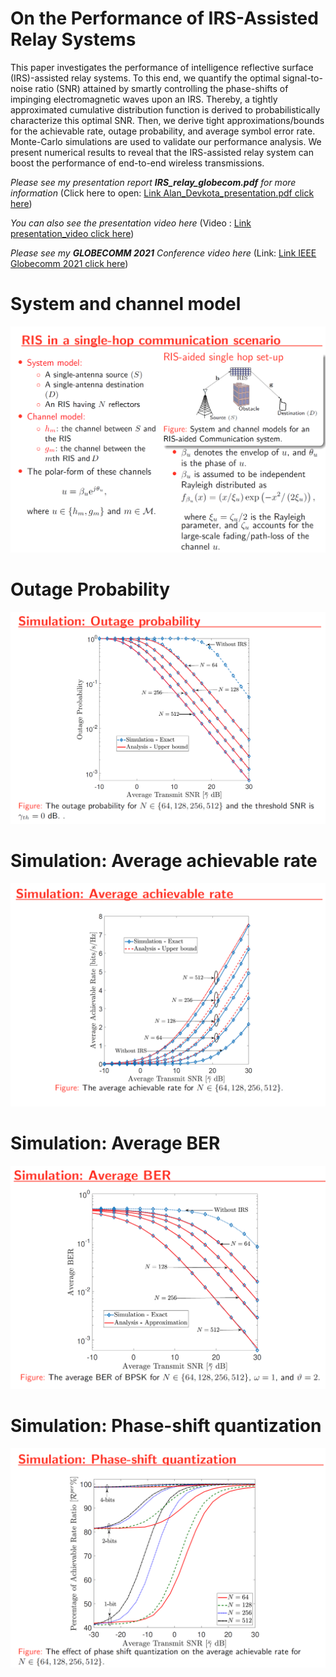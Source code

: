 # On the Performance of IRS-Assisted Relay Systems

This paper investigates the performance of intelligence reflective surface (IRS)-assisted relay systems. To this end, we quantify the optimal signal-to-noise ratio (SNR) attained by smartly controlling the phase-shifts of impinging electromagnetic waves upon an IRS. Thereby, a tightly approximated cumulative distribution function is derived to probabilistically characterize this optimal SNR. Then, we derive tight approximations/bounds for the achievable rate, outage probability, and average symbol error rate. Monte-Carlo simulations are used to validate our performance analysis. We present numerical results to reveal that the IRS-assisted relay system can boost the performance of end-to-end wireless transmissions.

_Please see my presentation report **IRS_relay_globecom.pdf** for more information_ (Click here to open: [Link Alan_Devkota_presentation.pdf click here](./V1/IRS_relay_globecom.pdf))

_You can also see the presentation video here_ (Video : [Link presentation_video click here](https://saluki-my.sharepoint.com/:v:/g/personal/alan_devkota_siu_edu/EdIBVGc_q1BHr-8UEgZLWCUBJE-DVo3qc90SJKCcQY2IEA?nav=eyJyZWZlcnJhbEluZm8iOnsicmVmZXJyYWxBcHAiOiJPbmVEcml2ZUZvckJ1c2luZXNzIiwicmVmZXJyYWxBcHBQbGF0Zm9ybSI6IldlYiIsInJlZmVycmFsTW9kZSI6InZpZXciLCJyZWZlcnJhbFZpZXciOiJNeUZpbGVzTGlua0NvcHkifX0&e=Jv29gn))

_Please see my **GLOBECOMM 2021** Conference video here_ (Link: [Link IEEE Globecomm 2021 click here](https://ieeexplore.ieee.org/iel7/9685019/9685006/09685500.pdf))

# System and channel model

![alt text](./pic_model.png)

# Outage Probability

![alt text](./pic_outage-prob.png)

# Simulation: Average achievable rate

![alt text](./pic_avg-achievable-rate.png)

# Simulation: Average BER

![alt text](./pic_ber.png)

# Simulation: Phase-shift quantization

![alt text](./pic_phase-shift-quant.png)